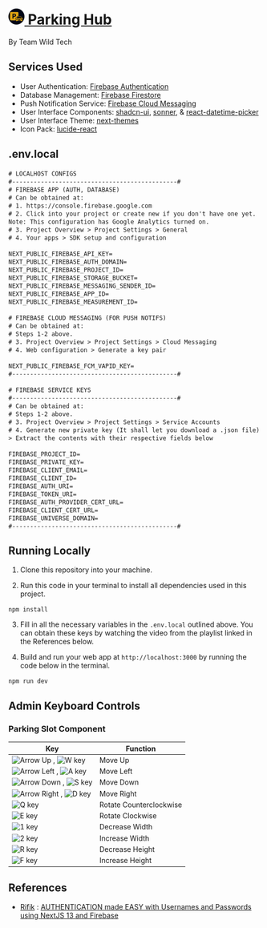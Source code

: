 # [<img src="/public/logo-dark.svg" alt="Logo Dark Mode" width="32" height="32"> Parking Hub](https://parking-hub.vercel.app)

By Team Wild Tech

## Services Used

- User Authentication: [Firebase Authentication](https://firebase.google.com/docs/auth/)
- Database Management: [Firebase Firestore](https://firebase.google.com/docs/firestore/)
- Push Notification Service: [Firebase Cloud Messaging](https://firebase.google.com/docs/cloud-messaging/)
- User Interface Components: [shadcn-ui](https://ui.shadcn.com/), [sonner](https://sonner.emilkowal.ski/), & [react-datetime-picker](https://www.npmjs.com/package/react-datetime-picker)
- User Interface Theme: [next-themes](https://www.npmjs.com/package/next-themes)
- Icon Pack: [lucide-react](https://www.npmjs.com/package/lucide-react)

## .env.local

```env
# LOCALHOST CONFIGS 
#----------------------------------------------#
# FIREBASE APP (AUTH, DATABASE)
# Can be obtained at: 
# 1. https://console.firebase.google.com
# 2. Click into your project or create new if you don't have one yet. Note: This configuration has Google Analytics turned on.
# 3. Project Overview > Project Settings > General
# 4. Your apps > SDK setup and configuration

NEXT_PUBLIC_FIREBASE_API_KEY=
NEXT_PUBLIC_FIREBASE_AUTH_DOMAIN=
NEXT_PUBLIC_FIREBASE_PROJECT_ID=
NEXT_PUBLIC_FIREBASE_STORAGE_BUCKET=
NEXT_PUBLIC_FIREBASE_MESSAGING_SENDER_ID=
NEXT_PUBLIC_FIREBASE_APP_ID=
NEXT_PUBLIC_FIREBASE_MEASUREMENT_ID=

# FIREBASE CLOUD MESSAGING (FOR PUSH NOTIFS)
# Can be obtained at: 
# Steps 1-2 above.
# 3. Project Overview > Project Settings > Cloud Messaging
# 4. Web configuration > Generate a key pair

NEXT_PUBLIC_FIREBASE_FCM_VAPID_KEY=
#----------------------------------------------#

# FIREBASE SERVICE KEYS 
#----------------------------------------------#
# Can be obtained at: 
# Steps 1-2 above.
# 3. Project Overview > Project Settings > Service Accounts
# 4. Generate new private key (It shall let you download a .json file) > Extract the contents with their respective fields below

FIREBASE_PROJECT_ID=
FIREBASE_PRIVATE_KEY=
FIREBASE_CLIENT_EMAIL=
FIREBASE_CLIENT_ID=
FIREBASE_AUTH_URI=
FIREBASE_TOKEN_URI=
FIREBASE_AUTH_PROVIDER_CERT_URL=
FIREBASE_CLIENT_CERT_URL=
FIREBASE_UNIVERSE_DOMAIN=
#----------------------------------------------#
```

## Running Locally

1. Clone this repository into your machine.

2. Run this code in your terminal to install all dependencies used in this project.

```shell
npm install
```

3. Fill in all the necessary variables in the `.env.local` outlined above. You can obtain these keys by watching the video from the playlist linked in the References below.

4. Build and run your web app at `http://localhost:3000` by running the code below in the terminal.

```shell
npm run dev
```

## Admin Keyboard Controls
### Parking Slot Component

<table>
  <thead>
    <tr>
      <th>Key</th>
      <th>Function</th>
    </tr>
  </thead>
  <tbody>
    <tr>
      <td><img src="https://cdn-icons-png.flaticon.com/128/11824/11824933.png" alt="Arrow Up" width="24"/> , <img src="https://cdn-icons-png.flaticon.com/128/9542/9542407.png" alt="W key" width="24"/></td>
      <td>Move Up</td>
    </tr>
    <tr>
      <td><img src="https://cdn-icons-png.flaticon.com/128/11824/11824822.png" alt="Arrow Left" width="24"/> , <img src="https://cdn-icons-png.flaticon.com/128/9542/9542279.png" alt="A key" width="24"/></td>
      <td>Move Left</td>
    </tr>
    <tr>
    <tr>
      <td><img src="https://cdn-icons-png.flaticon.com/128/11824/11824824.png" alt="Arrow Down" width="24"/> , <img src="https://cdn-icons-png.flaticon.com/128/9542/9542382.png" alt="S key" width="24"/></td>
      <td>Move Down</td>
    </tr>
      <td><img src="https://cdn-icons-png.flaticon.com/128/11824/11824805.png" alt="Arrow Right" width="24"/> , <img src="https://cdn-icons-png.flaticon.com/128/9542/9542297.png" alt="D key" width="24"/></td>
      <td>Move Right</td>
    </tr>
    <tr>
      <td><img src="https://cdn-icons-png.flaticon.com/128/9542/9542370.png" alt="Q key" width="24"/></td>
      <td>Rotate Counterclockwise</td>
    </tr>
    <tr>
      <td><img src="https://cdn-icons-png.flaticon.com/128/9542/9542302.png" alt="E key" width="24"/></td>
      <td>Rotate Clockwise</td>
    </tr>
    <tr>
      <td><img src="https://cdn-icons-png.flaticon.com/128/11863/11863923.png" alt="1 key" width="24"/></td>
      <td>Decrease Width</td>
    </tr>
    <tr>
      <td><img src="https://cdn-icons-png.flaticon.com/128/10231/10231834.png" alt="2 key" width="24"/></td>
      <td>Increase Width</td>
    </tr>
    <tr>
      <td><img src="https://cdn-icons-png.flaticon.com/128/9542/9542375.png" alt="R key" width="24"/></td>
      <td>Decrease Height</td>
    </tr>
    <tr>
      <td><img src="https://cdn-icons-png.flaticon.com/128/9542/9542307.png" alt="F key" width="24"/></td>
      <td>Increase Height</td>
    </tr>
  </tbody>
</table>

## References

- [Rifik](https://www.youtube.com/@GetRifik) : [AUTHENTICATION made EASY with Usernames and Passwords using NextJS 13 and Firebase](https://www.youtube.com/watch?v=ogYhXbtrCJM&t=77s)
